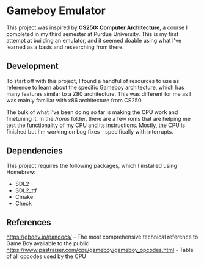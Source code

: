 # Gameboy Emulator

This project was inspired by __CS250: Computer Architecture__, a course I completed in my third semester at Purdue University. This is my first attempt at building an emulator, and it seemed doable using what I've learned as a basis and researching from there.

## Development

To start off with this project, I found a handful of resources to use as reference to learn about the specific Gameboy architecture, which has many features similar to a Z80 architecture. This was different for me as I was mainly familiar with x86 architecture from CS250.

The bulk of what I've been doing so far is making the CPU work and finetuning it. In the _/roms_ folder, there are a few roms that are helping me test the functionality of my CPU and its instructions. Mostly, the CPU is finished but I'm working on bug fixes - specifically with interrupts.

## Dependencies

This project requires the following packages, which I installed using Homebrew:
- SDL2
- SDL2_ttf
- Cmake
- Check

## References

https://gbdev.io/pandocs/ - The most comprehensive technical reference to Game Boy available to the public
https://www.pastraiser.com/cpu/gameboy/gameboy_opcodes.html - Table of all opcodes used by the CPU
